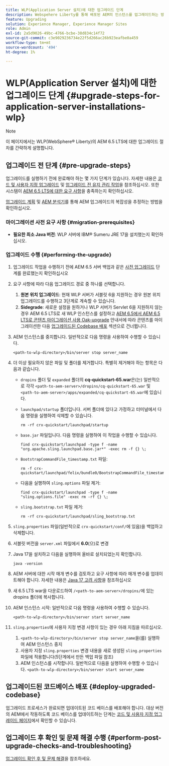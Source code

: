 ```yaml
---
title: WLP(Application Server 설치)에 대한 업그레이드 단계
description: Webspehere Liberty를 통해 배포된 AEM의 인스턴스를 업그레이드하는 방법에 대해 알아봅니다.
feature: Upgrading
solution: Experience Manager, Experience Manager Sites
role: Admin
exl-id: 2a5d9026-49bc-4766-bcbe-38d834c14f72
source-git-commit: c3e9029236734e22f5d266ac26b923eafbe0a459
workflow-type: tm+mt
source-wordcount: '494'
ht-degree: 1%

---
```


# WLP(Application Server 설치)에 대한 업그레이드 단계 {#upgrade-steps-for-application-server-installations-wlp}

>[!NOTE]
>
>이 페이지에서는 WLP(WebSphere® Liberty)의 AEM 6.5 LTS에 대한 업그레이드 절차를 간략하게 설명합니다.

## 업그레이드 전 단계 {#pre-upgrade-steps}

업그레이드를 실행하기 전에 완료해야 하는 몇 가지 단계가 있습니다. 자세한 내용은 [코드 및 사용자 지정 업그레이드](/help/sites-deploying/upgrading-code-and-customizations.md) 및 [업그레이드 전 유지 관리 작업](/help/sites-deploying/pre-upgrade-maintenance-tasks.md)을 참조하십시오. 또한 시스템이 [AEM 6.5 LTS에 대한 요구 사항](/help/sites-deploying/technical-requirements.md)을 충족하는지 확인하십시오.

[업그레이드 계획](/help/sites-deploying/upgrade-planning.md) 및 [AEM 분석기](/help/sites-deploying/pattern-detector.md)를 통해 AEM 업그레이드의 복잡성을 추정하는 방법을 확인하십시오.

### 마이그레이션 사전 요구 사항 {#migration-prerequisites}

* **필요한 최소 Java 버전**: WLP 서버에 IBM® Sumeru JRE 17을 설치했는지 확인하십시오.

### 업그레이드 수행 {#performing-the-upgrade}

1. 업그레이드 작업을 수행하기 전에 AEM 6.5 서버 백업과 같은 [사전 업그레이드](#pre-upgrade-steps) 단계를 완료했는지 확인하십시오
1. 요구 사항에 따라 다음 업그레이드 경로 중 하나를 선택합니다.
   1. **원본 위치 업그레이드**: 현재 WLP 서버가 서블릿 6을 지원하는 경우 원본 위치 업그레이드를 수행하고 3단계로 계속할 수 있습니다.
   1. **Sidegrade**: 새로운 설정을 원하거나 WLP 서버가 Servlet 6을 지원하지 않는 경우 AEM 6.5 LTS로 새 WLP 인스턴스를 설정하고 [AEM 6.5에서 AEM 6.5 LTS로 콘텐츠 마이그레이션 사용 Oak-upgrade](/help/sites-deploying/aem-65-to-aem-65lts-content-migration-using-oak-upgrade.md) 안내서에 따라 콘텐츠를 마이그레이션한 다음 [업그레이드된 Codebase 배포](#deploy-upgraded-codebase) 섹션으로 건너뜁니다.

1. AEM 인스턴스를 중지합니다. 일반적으로 다음 명령을 사용하여 수행할 수 있습니다.

   ```shell
   <path-to-wlp-directory>/bin/server stop server_name
   ```

1. 더 이상 필요하지 않은 파일 및 폴더를 제거합니다. 특별히 제거해야 하는 항목은 다음과 같습니다.

   * `dropins` 폴더 및 `expanded` 폴더의 **cq-quickstart-65.war**&#x200B;은(는) 일반적으로 각각 `<path-to-aem-server>/dropins/cq-quickstart-65.war` 및 `<path-to-aem-server>/apps/expanded/cq-quickstart-65.war`에 있습니다.
   * `launchpad/startup` 폴더입니다. 서버 폴더에 있다고 가정하고 터미널에서 다음 명령을 실행하여 삭제할 수 있습니다.

     ```shell
     rm -rf crx-quickstart/launchpad/startup
     ```

   * `base.jar` 파일입니다. 다음 명령을 실행하여 이 작업을 수행할 수 있습니다.

     ```shell
     find crx-quickstart/launchpad -type f -name "org.apache.sling.launchpad.base.jar*" -exec rm -f {} \;
     ```

   * `BootstrapCommandFile_timestamp.txt` 파일:

     ```shell
     rm -f crx-quickstart/launchpad/felix/bundle0/BootstrapCommandFile_timestamp.txt
     ```

   * 다음을 실행하여 `sling.options` 파일 제거:

     ```shell
     find crx-quickstart/launchpad -type f -name "sling.options.file" -exec rm -rf {} \; 
     ```

   * `sling.bootstrap.txt` 파일 제거:

     ```shell
     rm -rf crx-quickstart/launchpad/sling_bootstrap.txt
     ```

1. `sling.properties` 파일(일반적으로 `crx-quickstart/conf/`에 있음)을 백업하고 삭제합니다.
1. 서블릿 버전을 `server.xml` 파일에서 **6.0**(으)로 변경
1. Java 17을 설치하고 다음을 실행하여 올바로 설치되었는지 확인합니다.

   ```shell
   java -version
   ```

1. AEM 서버에 대한 시작 매개 변수를 검토하고 요구 사항에 따라 매개 변수를 업데이트해야 합니다. 자세한 내용은 [Java 17 고려 사항](/help/sites-deploying/custom-standalone-install.md#java-17-considerations-java-considerations)을 참조하십시오
1. 새 6.5 LTS war을 다운로드하여 `/<path-to-aem-server>/dropins/`에 있는 dropins 폴더에 복사합니다.
1. AEM 인스턴스 시작: 일반적으로 다음 명령을 사용하여 수행할 수 있습니다.

   ```shell
   <path-to-wlp-directory>/bin/server start server_name
   ```

1. `sling.properties`에 사용자 지정 변경 사항이 있는 경우 아래 지침을 따르십시오.

   1. `<path-to-wlp-directory>/bin/server stop server_name`을(를) 실행하여 AEM 인스턴스 중지
   1. 사용자 지정 `sling.properties` 변경 내용을 새로 생성된 `sling.properties` 파일에 적용합니다(5단계에서 만든 백업 파일 참조)
   1. AEM 인스턴스를 시작합니다. 일반적으로 다음을 실행하여 수행할 수 있습니다. `<path-to-wlp-directory>/bin/server start server_name`

## 업그레이드된 코드베이스 배포 {#deploy-upgraded-codebase}

업그레이드 프로세스가 완료되면 업데이트된 코드 베이스를 배포해야 합니다. 대상 버전의 AEM에서 작동하도록 코드 베이스를 업데이트하는 단계는 [코드 및 사용자 지정 업그레이드 페이지](/help/sites-deploying/upgrading-code-and-customizations.md)에서 확인할 수 있습니다.

## 업그레이드 후 확인 및 문제 해결 수행 {#perform-post-upgrade-checks-and-troubleshooting}

[업그레이드 확인 후 및 문제 해결](/help/sites-deploying/post-upgrade-checks-and-troubleshooting.md)을 참조하세요.
